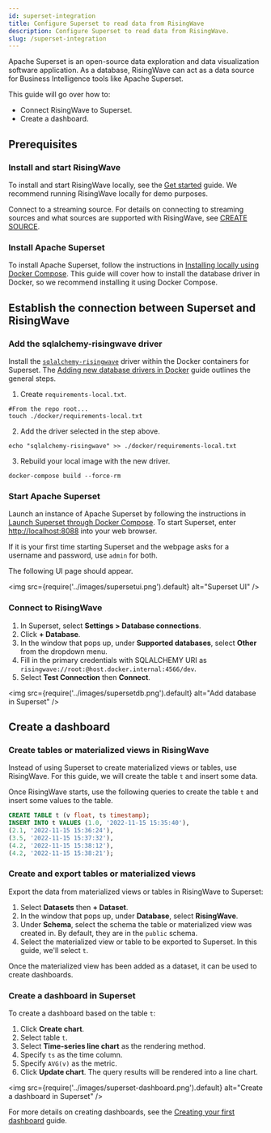 ```yaml
---
id: superset-integration
title: Configure Superset to read data from RisingWave
description: Configure Superset to read data from RisingWave.
slug: /superset-integration
---
```


Apache Superset is an open-source data exploration and data visualization software application. As a database, RisingWave can act as a data source for Business Intelligence tools like Apache Superset.

This guide will go over how to:

* Connect RisingWave to Superset.
* Create a dashboard.

## Prerequisites

### Install and start RisingWave

To install and start RisingWave locally, see the [Get started](/get-started.md) guide. We recommend running RisingWave locally for demo purposes.

Connect to a streaming source. For details on connecting to streaming sources and what sources are supported with RisingWave, see [CREATE SOURCE](/sql/commands/sql-create-source.md).

### Install Apache Superset

To install Apache Superset, follow the instructions in [Installing locally using Docker Compose](https://superset.apache.org/docs/installation/installing-superset-using-docker-compose#installing-superset-locally-using-docker-compose). This guide will cover how to install the database driver in Docker, so we recommend installing it using Docker Compose.

## Establish the connection between Superset and RisingWave

### Add the sqlalchemy-risingwave driver

Install the [`sqlalchemy-risingwave`](https://pypi.org/project/sqlalchemy-risingwave/) driver within the Docker containers for Superset. The [Adding new database drivers in Docker](https://superset.apache.org/docs/databases/docker-add-drivers/#2-install-mysql-driver) guide outlines the general steps.

1. Create `requirements-local.txt`.

```shell
#From the repo root...
touch ./docker/requirements-local.txt
```

2. Add the driver selected in the step above.

```shell
echo "sqlalchemy-risingwave" >> ./docker/requirements-local.txt
```

3. Rebuild your local image with the new driver.

```shell
docker-compose build --force-rm
```

### Start Apache Superset

Launch an instance of Apache Superset by following the instructions in [Launch Superset through Docker Compose](https://superset.apache.org/docs/installation/installing-superset-using-docker-compose#3-launch-superset-through-docker-compose). To start Superset, enter <http://localhost:8088> into your web browser.

If it is your first time starting Superset and the webpage asks for a username and password, use `admin` for both.

The following UI page should appear.

<img
  src={require('../images/supersetui.png').default}
  alt="Superset UI"
/>

### Connect to RisingWave

1. In Superset, select **Settings > Database connections**.
2. Click **+ Database**.
3. In the window that pops up, under **Supported databases**, select **Other** from the dropdown menu.
4. Fill in the primary credentials with SQLALCHEMY URI as `risingwave://root:@host.docker.internal:4566/dev`.
5. Select **Test Connection** then **Connect**.

<img
  src={require('../images/supersetdb.png').default}
  alt="Add database in Superset"
/>

## Create a dashboard

### Create tables or materialized views in RisingWave

Instead of using Superset to create materialized views or tables, use RisingWave. For this guide, we will create the table `t` and insert some data.

Once RisingWave starts, use the following queries to create the table `t` and insert some values to the table.

```sql
CREATE TABLE t (v float, ts timestamp);
INSERT INTO t VALUES (1.0, '2022-11-15 15:35:40'),
(2.1, '2022-11-15 15:36:24'),
(3.5, '2022-11-15 15:37:32'),
(4.2, '2022-11-15 15:38:12'),
(4.2, '2022-11-15 15:38:21');
```

### Create and export tables or materialized views

Export the data from materialized views or tables in RisingWave to Superset:

1. Select **Datasets** then **+ Dataset**.
2. In the window that pops up, under **Database**, select **RisingWave**.
3. Under **Schema**, select the schema the table or materialized view was created in. By default, they are in the `public` schema.
4. Select the materialized view or table to be exported to Superset. In this guide, we'll select `t`.

Once the materialized view has been added as a dataset, it can be used to create dashboards.

### Create a dashboard in Superset

To create a dashboard based on the table `t`:

1. Click **Create chart**.
2. Select table `t`.
3. Select **Time-series line chart** as the rendering method.
4. Specify `ts` as the time column.
5. Specify `AVG(v)` as the metric.
6. Click **Update chart**. The query results will be rendered into a line chart.

<img
  src={require('../images/superset-dashboard.png').default}
  alt="Create a dashboard in Superset"
/>

For more details on creating dashboards, see the [Creating your first dashboard](https://superset.apache.org/docs/creating-charts-dashboards/creating-your-first-dashboard#creating-charts-in-explore-view) guide.
